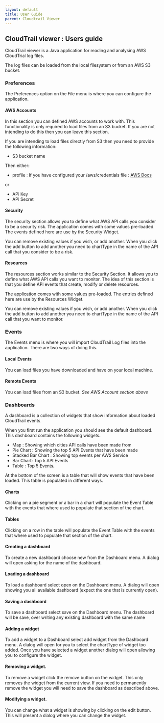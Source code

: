 ```yaml
---
layout: default
title: User Guide
parent: Cloudtrail Viewer
---
```


## CloudTrail viewer : Users guide

CloudTrail viewer is a Java application for reading and analysing AWS CloudTrial log files.

The log files can be loaded from the local filesystem or from an AWS S3 bucket.

### Preferences ###
The Preferences option on the File menu is where you can configure the application.

#### AWS Accounts
In this section you can defined AWS accounts to work with. This functionality is only required to load files from an S3
bucket. If you are not intending to do this then you can leave this section.

If you are intending to load files directly from S3 then you need to provide the following information:

+ S3 bucket name

Then either:

+ profile : If you have configured your /aws/credentials file : [AWS Docs](http://docs.aws.amazon.com/sdk-for-java/v1/developer-guide/setup-credentials.html)

or

+ API Key
+ API Secret

#### Security
The security section allows you to define what AWS API calls you consider to be a security risk. The application comes
with some values pre-loaded. The events defined here are use by the Security Widget.

You can remove existing values if you wish, or add another. When you click the add button to add another you need to chartType
in the name of the API call that you consider to be a risk.

#### Resources
The resources section works similar to the Security Section. It allows you to define what AWS API calls you want to monitor.
The idea of this section is that you define API events that create, modify or delete resources.
 
The application comes with some values pre-loaded. The entries defined here are use by the Resources Widget.

You can remove existing values if you wish, or add another. When you click the add button to add another you need to chartType
in the name of the API call that you want to monitor.

### Events
The Events menu is where you will import CloudTrail Log files into the application. There are two ways of doing this.

#### Local Events
You can load files you have downloaded and have on your local machine.

#### Remote Events
You can load files from an S3 bucket. _See AWS Account section above_ 

### Dashboards
A dashboard is a collection of widgets that show information about loaded CloudTrail events.

When you first run the application you should see the default dashboard. This dashboard contains the following widgets.

+ Map : Showing which cities API calls have been made from
+ Pie Chart : Showing the top 5 API Events that have been made
+ Stacked Bar Chart : Showing top events per AWS Service
+ Bar Chart: Top 5 API Events
+ Table : Top 5 Events.

At the bottom of the screen is a table that will show events that have been loaded. This table is populated in different
ways. 

#### Charts
Clicking on a pie segment or a bar in a chart will populate the Event Table with the events that where used to populate
that section of the chart.

#### Tables
Clicking on a row in the table will populate the Event Table with the events that where used to populate that 
section of the chart.

#### Creating a dashboard
To create a new dashboard choose new from the Dashboard menu. A dialog will open asking for the name of the dashboard.

#### Loading a dashboard
To load a dashboard select open on the Dashboard menu. A dialog will open showing you all available dashboard (expect
the one that is currently open).

#### Saving a dashboard
To save a dashboard select save on the Dashboard menu. The dashboard will be save, over writing any existing dashboard
with the same name

#### Adding a widget
To add a widget to a Dashboard select add widget from the Dashboard menu. A dialog will open for you to select the chartType
of widget too added. Once you have selected a widget another dialog will open allowing you to configure the widget.

#### Removing a widget.
To remove a widget click the remove button on the widget. This only removes the widget from the current view. If you
need to permanently remove the widget you will need to save the dashboard as described above.

#### Modifying a widget.
You can change what a widget is showing by clicking on the edit button. This will present a dialog where you can change
the widget.